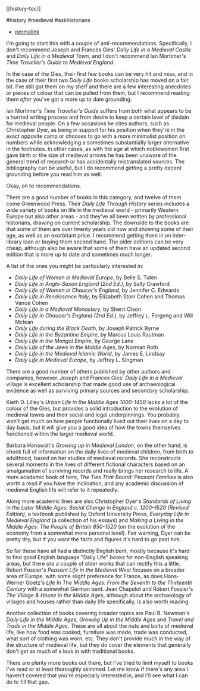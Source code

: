[[history-toc]] 

#history #medieval #askhistorians 

- [permalink](https://old.reddit.com/r/AskHistorians/comments/vg5bkn/best_book_for_daily_life_in_the_middle_ages_with/id1fib5/)

I'm going to start this with a couple of anti-recommendations. Specifically, I don't recommend Joseph and Frances Gies' _Daily Life in a Medieval Castle_ and _Daily Life in a Medieval Town_, and I don't recommend Ian Mortimer's _Time Traveller's Guide to Medieval England_.

In the case of the Gies, their first few books can be very hit and miss, and in the case of their first two _Daily Life_ books scholarship has moved on a fair bit. I've still got them on my shelf and there are a few interesting anecdotes or pieces of colour that can be pulled from them, but I recommend reading them _after_ you've got a more up to date grounding.

Ian Mortimer's _Time Traveller's Guide_ suffers from both what appears to be a hurried writing process and from desire to keep a certain level of disdain for medieval people. On a few occasions he cites authors, such as Christopher Dyer, as being in support for his position when they're in the exact opposite camp or chooses to go with a more minimalist position on numbers while acknowledging a sometimes substantially larger alternative in the footnotes. In other cases, as with the age at which noblewomen first gave birth or the size of medieval arrows he has been unaware of the general trend of research or has accidentally mistranslated sources. The bibliography can be useful, but I do recommend getting a pretty decent grounding before you read him as well.

Okay, on to recommendations.

There are a good number of books in this category, and twelve of them come Greenwood Press. Their _Daily Life Through History_ series includes a wide variety of books on life in the medieval world - primarily Western Europe but also other areas - and they've all been written by professional historians, drawing on current scholarship. The downside to the books are that some of them are over twenty years old now and showing some of their age, as well as an exorbitant price. I recommend getting them in on inter-library loan or buying them second hand. The older editions can be very cheap, although also be aware that some of them have an updated second edition that is more up to date and sometimes much longer.

A list of the ones you might be particularly interested in:

- _Daily Life of Women in Medieval Europe_, by Belle S. Tuten
- _Daily Life in Anglo-Saxon England (2nd Ed.)_, by Sally Crawford
- _Daily Life of Women in Chaucer's England_, by Jennifer C. Edwards
- _Daily Life in Renaissance Italy_, by Elizabeth Storr Cohen and Thomas Vance Cohen
- _Daily Life in a Medieval Monastery_, by Sherri Olson
- _Daily Life in Chaucer's England (2nd Ed.)_, by Jeffrey L. Forgeng and Will Mclean
- _Daily Life during the Black Death_, by Joseph Patrick Byrne
- _Daily Life in the Byzantine Empire_, by Marcus Louis Rautman
- _Daily Life in the Mongol Empire_, by George Lane
- _Daily Life of the Jews in the Middle Ages_, by Norman Roth
- _Daily Life in the Medieval Islamic World_, by James E. Lindsay
- _Daily Life in Medieval Europe_, by Jeffrey L. Singman

There are a good number of others published by other authors and companies, however. Joseph and Frances Gies' _Daily Life in a Medieval_ village is excellent scholarship that made good use of archaeological evidence as well as surviving primary sources and secondary scholarship.

Kieth D. Lilley's _Urban Life in the Middle Ages 1000-1450_ lacks a lot of the colour of the Gies, but provides a solid introduction to the evolution of medieval towns and their social and legal underpinnings. You probably won't get much on how people functionally lived out their lives on a day to day basis, but it will give you a good idea of how the towns themselves functioned within the larger medieval world.

Barbara Hanawalt's _Growing up in Medieval London_, on the other hand, is chock full of information on the daily lives of medieval children, from birth to adulthood, based on her studies of medieval records. She reconstructs several moments in the lives of different fictional characters based on an amalgamation of surviving records and really brings her research to life. A more academic book of hers, _The Ties That Bound: Peasant Families_ is also worth a read if you have the inclination, and any academic discussion of medieval English life will refer to it repeatedly.

Along more academic lines are also Christopher Dyer's _Standards of Living in the Later Middle Ages: Social Change in England c. 1200–1520 (Revised Edition)_, a textbook published by Oxford University Press, _Everyday Life in Medieval England_ (a collection of his essays) and _Making a Living in the Middle Ages: The People of Britain 850-1520_ (on the evolution of the economy from a somewhat more personal level). Fair warning, Dyer can be pretty dry, but if you want the facts and figures it's hard to go past him.

So far these have all had a distinctly English bent, mostly because it's hard to find good English language "Daily Life" books for non-English speaking areas, but there _are_ a couple of older works that can rectify this a little. Robert Fossier's _Peasant Life in the Medieval West_ focuses on a broader area of Europe, with some slight preference for France, as does Hans-Werner Goetz's _Life In The Middle Ages: From the Seventh to the Thirteenth Century_ with a somewhat German bent. Jean Chapelot and Robert Fossier's _The Village & House in the Middle Ages_, although about the archaeology of villages and houses rather than daily life specifically, is also worth reading.

Another collection of books covering broader topics are Paul B. Newman's _Daily Life in the Middle Ages_, _Growing Up in the Middle Ages_ and _Travel and Trade in the Middle Ages_. These are all about the nuts and bolts of medieval life, like how food was cooked, furniture was made, trade was conducted, what sort of clothing was worn, etc. They don't provide much in the way of the structure of medieval life, but they do cover the elements that generally don't get as much of a look in with traditional books.

There are plenty more books out there, but I've tried to limit myself to books I've read or at least thoroughly skimmed. Let me know if there's any area I haven't covered that you're especially interested in, and I'll see what I can do to fill that gap.